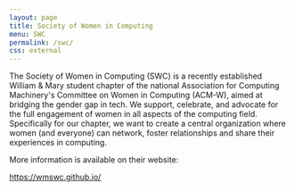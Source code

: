 ```yaml
---
layout: page
title: Society of Women in Computing
menu: SWC
permalink: /swc/
css: external
---
```

The Society of Women in Computing (SWC) is a recently established William & Mary
student chapter of the national Association for Computing Machinery's Committee
on Women in Computing (ACM-W), aimed at bridging the gender gap in tech.
We support, celebrate, and advocate for the full engagement of women in all
aspects of the computing field. Specifically for our chapter, we want to create
a central organization where women (and everyone) can network, foster
relationships and share their experiences in computing.


More information is available on their website:

<a id="link" href="https://wmswc.github.io/">https://wmswc.github.io/</a>

